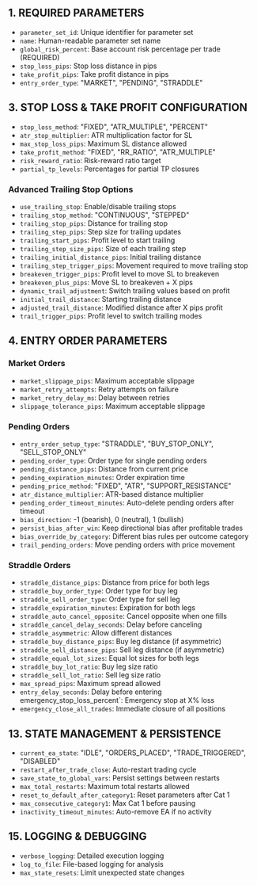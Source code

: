 ## 1. REQUIRED PARAMETERS
- `parameter_set_id`: Unique identifier for parameter set
- `name`: Human-readable parameter set name
- `global_risk_percent`: Base account risk percentage per trade (REQUIRED)
- `stop_loss_pips`: Stop loss distance in pips
- `take_profit_pips`: Take profit distance in pips
- `entry_order_type`: "MARKET", "PENDING", "STRADDLE"
## 3. STOP LOSS & TAKE PROFIT CONFIGURATION
- `stop_loss_method`: "FIXED", "ATR_MULTIPLE", "PERCENT"
- `atr_stop_multiplier`: ATR multiplication factor for SL
- `max_stop_loss_pips`: Maximum SL distance allowed
- `take_profit_method`: "FIXED", "RR_RATIO", "ATR_MULTIPLE"
- `risk_reward_ratio`: Risk-reward ratio target
- `partial_tp_levels`: Percentages for partial TP closures

### Advanced Trailing Stop Options
- `use_trailing_stop`: Enable/disable trailing stops
- `trailing_stop_method`: "CONTINUOUS", "STEPPED"
- `trailing_stop_pips`: Distance for trailing stop
- `trailing_step_pips`: Step size for trailing updates
- `trailing_start_pips`: Profit level to start trailing
- `trailing_step_size_pips`: Size of each trailing step
- `trailing_initial_distance_pips`: Initial trailing distance
- `trailing_step_trigger_pips`: Movement required to move trailing stop
- `breakeven_trigger_pips`: Profit level to move SL to breakeven
- `breakeven_plus_pips`: Move SL to breakeven + X pips
- `dynamic_trail_adjustment`: Switch trailing values based on profit
- `initial_trail_distance`: Starting trailing distance
- `adjusted_trail_distance`: Modified distance after X pips profit
- `trail_trigger_pips`: Profit level to switch trailing modes

## 4. ENTRY ORDER PARAMETERS

### Market Orders
- `market_slippage_pips`: Maximum acceptable slippage
- `market_retry_attempts`: Retry attempts on failure
- `market_retry_delay_ms`: Delay between retries
- `slippage_tolerance_pips`: Maximum acceptable slippage

### Pending Orders
- `entry_order_setup_type`: "STRADDLE", "BUY_STOP_ONLY", "SELL_STOP_ONLY"
- `pending_order_type`: Order type for single pending orders
- `pending_distance_pips`: Distance from current price
- `pending_expiration_minutes`: Order expiration time
- `pending_price_method`: "FIXED", "ATR", "SUPPORT_RESISTANCE"
- `atr_distance_multiplier`: ATR-based distance multiplier
- `pending_order_timeout_minutes`: Auto-delete pending orders after timeout
- `bias_direction`: -1 (bearish), 0 (neutral), 1 (bullish)
- `persist_bias_after_win`: Keep directional bias after profitable trades
- `bias_override_by_category`: Different bias rules per outcome category
- `trail_pending_orders`: Move pending orders with price movement

### Straddle Orders
- `straddle_distance_pips`: Distance from price for both legs
- `straddle_buy_order_type`: Order type for buy leg
- `straddle_sell_order_type`: Order type for sell leg
- `straddle_expiration_minutes`: Expiration for both legs
- `straddle_auto_cancel_opposite`: Cancel opposite when one fills
- `straddle_cancel_delay_seconds`: Delay before canceling
- `straddle_asymmetric`: Allow different distances
- `straddle_buy_distance_pips`: Buy leg distance (if asymmetric)
- `straddle_sell_distance_pips`: Sell leg distance (if asymmetric)
- `straddle_equal_lot_sizes`: Equal lot sizes for both legs
- `straddle_buy_lot_ratio`: Buy leg size ratio
- `straddle_sell_lot_ratio`: Sell leg size ratio
- `max_spread_pips`: Maximum spread allowed
- `entry_delay_seconds`: Delay before entering
emergency_stop_loss_percent`: Emergency stop at X% loss
- `emergency_close_all_trades`: Immediate closure of all positions
## 13. STATE MANAGEMENT & PERSISTENCE
- `current_ea_state`: "IDLE", "ORDERS_PLACED", "TRADE_TRIGGERED", "DISABLED"
- `restart_after_trade_close`: Auto-restart trading cycle
- `save_state_to_global_vars`: Persist settings between restarts
- `max_total_restarts`: Maximum total restarts allowed
- `reset_to_default_after_category1`: Reset parameters after Cat 1
- `max_consecutive_category1`: Max Cat 1 before pausing
- `inactivity_timeout_minutes`: Auto-remove EA if no activity
## 15. LOGGING & DEBUGGING
- `verbose_logging`: Detailed execution logging
- `log_to_file`: File-based logging for analysis
- `max_state_resets`: Limit unexpected state changes
